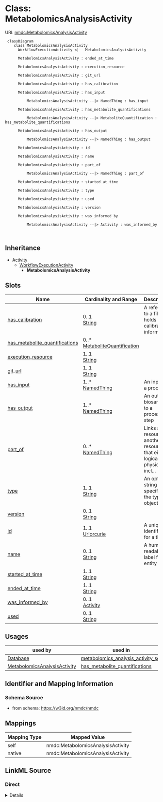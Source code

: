 # Class: MetabolomicsAnalysisActivity



URI: [nmdc:MetabolomicsAnalysisActivity](https://w3id.org/nmdc/MetabolomicsAnalysisActivity)




```mermaid
 classDiagram
    class MetabolomicsAnalysisActivity
      WorkflowExecutionActivity <|-- MetabolomicsAnalysisActivity
      
      MetabolomicsAnalysisActivity : ended_at_time
        
      MetabolomicsAnalysisActivity : execution_resource
        
      MetabolomicsAnalysisActivity : git_url
        
      MetabolomicsAnalysisActivity : has_calibration
        
      MetabolomicsAnalysisActivity : has_input
        
          MetabolomicsAnalysisActivity --|> NamedThing : has_input
        
      MetabolomicsAnalysisActivity : has_metabolite_quantifications
        
          MetabolomicsAnalysisActivity --|> MetaboliteQuantification : has_metabolite_quantifications
        
      MetabolomicsAnalysisActivity : has_output
        
          MetabolomicsAnalysisActivity --|> NamedThing : has_output
        
      MetabolomicsAnalysisActivity : id
        
      MetabolomicsAnalysisActivity : name
        
      MetabolomicsAnalysisActivity : part_of
        
          MetabolomicsAnalysisActivity --|> NamedThing : part_of
        
      MetabolomicsAnalysisActivity : started_at_time
        
      MetabolomicsAnalysisActivity : type
        
      MetabolomicsAnalysisActivity : used
        
      MetabolomicsAnalysisActivity : version
        
      MetabolomicsAnalysisActivity : was_informed_by
        
          MetabolomicsAnalysisActivity --|> Activity : was_informed_by
        
      
```





## Inheritance
* [Activity](Activity.md)
    * [WorkflowExecutionActivity](WorkflowExecutionActivity.md)
        * **MetabolomicsAnalysisActivity**



## Slots

| Name | Cardinality and Range | Description | Inheritance |
| ---  | --- | --- | --- |
| [has_calibration](has_calibration.md) | 0..1 <br/> [String](String.md) | A reference to a file that holds calibration information | direct |
| [has_metabolite_quantifications](has_metabolite_quantifications.md) | 0..* <br/> [MetaboliteQuantification](MetaboliteQuantification.md) |  | direct |
| [execution_resource](execution_resource.md) | 1..1 <br/> [String](String.md) |  | [WorkflowExecutionActivity](WorkflowExecutionActivity.md) |
| [git_url](git_url.md) | 1..1 <br/> [String](String.md) |  | [WorkflowExecutionActivity](WorkflowExecutionActivity.md) |
| [has_input](has_input.md) | 1..* <br/> [NamedThing](NamedThing.md) | An input to a process | [WorkflowExecutionActivity](WorkflowExecutionActivity.md) |
| [has_output](has_output.md) | 1..* <br/> [NamedThing](NamedThing.md) | An output biosample to a processing step | [WorkflowExecutionActivity](WorkflowExecutionActivity.md) |
| [part_of](part_of.md) | 0..* <br/> [NamedThing](NamedThing.md) | Links a resource to another resource that either logically or physically incl... | [WorkflowExecutionActivity](WorkflowExecutionActivity.md) |
| [type](type.md) | 1..1 <br/> [String](String.md) | An optional string that specifies the type object | [WorkflowExecutionActivity](WorkflowExecutionActivity.md) |
| [version](version.md) | 0..1 <br/> [String](String.md) |  | [WorkflowExecutionActivity](WorkflowExecutionActivity.md) |
| [id](id.md) | 1..1 <br/> [Uriorcurie](Uriorcurie.md) | A unique identifier for a thing | [Activity](Activity.md) |
| [name](name.md) | 0..1 <br/> [String](String.md) | A human readable label for an entity | [Activity](Activity.md) |
| [started_at_time](started_at_time.md) | 1..1 <br/> [String](String.md) |  | [Activity](Activity.md) |
| [ended_at_time](ended_at_time.md) | 1..1 <br/> [String](String.md) |  | [Activity](Activity.md) |
| [was_informed_by](was_informed_by.md) | 0..1 <br/> [Activity](Activity.md) |  | [Activity](Activity.md) |
| [used](used.md) | 0..1 <br/> [String](String.md) |  | [Activity](Activity.md) |





## Usages

| used by | used in | type | used |
| ---  | --- | --- | --- |
| [Database](Database.md) | [metabolomics_analysis_activity_set](metabolomics_analysis_activity_set.md) | range | [MetabolomicsAnalysisActivity](MetabolomicsAnalysisActivity.md) |
| [MetabolomicsAnalysisActivity](MetabolomicsAnalysisActivity.md) | [has_metabolite_quantifications](has_metabolite_quantifications.md) | domain | [MetabolomicsAnalysisActivity](MetabolomicsAnalysisActivity.md) |






## Identifier and Mapping Information







### Schema Source


* from schema: https://w3id.org/nmdc/nmdc





## Mappings

| Mapping Type | Mapped Value |
| ---  | ---  |
| self | nmdc:MetabolomicsAnalysisActivity |
| native | nmdc:MetabolomicsAnalysisActivity |





## LinkML Source

<!-- TODO: investigate https://stackoverflow.com/questions/37606292/how-to-create-tabbed-code-blocks-in-mkdocs-or-sphinx -->

### Direct

<details>
```yaml
name: MetabolomicsAnalysisActivity
in_subset:
- workflow subset
from_schema: https://w3id.org/nmdc/nmdc
is_a: WorkflowExecutionActivity
slots:
- has_calibration
- has_metabolite_quantifications
slot_usage:
  id:
    name: id
    domain_of:
    - Biosample
    - Study
    - NamedThing
    - Activity
    required: true
    structured_pattern:
      syntax: '{id_nmdc_prefix}:wfmb-{id_shoulder}-{id_blade}{id_version}{id_locus}'
      interpolated: true

```
</details>

### Induced

<details>
```yaml
name: MetabolomicsAnalysisActivity
in_subset:
- workflow subset
from_schema: https://w3id.org/nmdc/nmdc
is_a: WorkflowExecutionActivity
slot_usage:
  id:
    name: id
    domain_of:
    - Biosample
    - Study
    - NamedThing
    - Activity
    required: true
    structured_pattern:
      syntax: '{id_nmdc_prefix}:wfmb-{id_shoulder}-{id_blade}{id_version}{id_locus}'
      interpolated: true
attributes:
  has_calibration:
    name: has_calibration
    description: A reference to a file that holds calibration information.
    from_schema: https://w3id.org/nmdc/nmdc
    rank: 1000
    alias: has_calibration
    owner: MetabolomicsAnalysisActivity
    domain_of:
    - MetabolomicsAnalysisActivity
    - NomAnalysisActivity
    range: string
  has_metabolite_quantifications:
    name: has_metabolite_quantifications
    from_schema: https://w3id.org/nmdc/nmdc
    rank: 1000
    domain: MetabolomicsAnalysisActivity
    multivalued: true
    alias: has_metabolite_quantifications
    owner: MetabolomicsAnalysisActivity
    domain_of:
    - MetabolomicsAnalysisActivity
    range: MetaboliteQuantification
  execution_resource:
    name: execution_resource
    from_schema: https://w3id.org/nmdc/nmdc
    rank: 1000
    domain: Activity
    alias: execution_resource
    owner: MetabolomicsAnalysisActivity
    domain_of:
    - WorkflowExecutionActivity
    range: string
    required: true
  git_url:
    name: git_url
    from_schema: https://w3id.org/nmdc/nmdc
    rank: 1000
    alias: git_url
    owner: MetabolomicsAnalysisActivity
    domain_of:
    - WorkflowExecutionActivity
    range: string
    required: true
  has_input:
    name: has_input
    description: An input to a process.
    from_schema: https://w3id.org/nmdc/nmdc
    rank: 1000
    domain: NamedThing
    multivalued: true
    alias: has_input
    owner: MetabolomicsAnalysisActivity
    domain_of:
    - BiosampleProcessing
    - OmicsProcessing
    - WorkflowExecutionActivity
    - PlannedProcess
    range: NamedThing
    required: true
  has_output:
    name: has_output
    description: An output biosample to a processing step
    from_schema: https://w3id.org/nmdc/nmdc
    rank: 1000
    domain: NamedThing
    multivalued: true
    alias: has_output
    owner: MetabolomicsAnalysisActivity
    domain_of:
    - OmicsProcessing
    - WorkflowExecutionActivity
    - PlannedProcess
    range: NamedThing
    required: true
  part_of:
    name: part_of
    description: Links a resource to another resource that either logically or physically
      includes it.
    from_schema: https://w3id.org/nmdc/nmdc
    aliases:
    - is part of
    rank: 1000
    domain: NamedThing
    slot_uri: dcterms:isPartOf
    multivalued: true
    alias: part_of
    owner: MetabolomicsAnalysisActivity
    domain_of:
    - FieldResearchSite
    - Biosample
    - Study
    - OmicsProcessing
    - WorkflowExecutionActivity
    range: NamedThing
  type:
    name: type
    description: An optional string that specifies the type object.  This is used
      to allow for searches for different kinds of objects.
    deprecated: Due to confusion about what values are used for this slot, it is best
      not to use this slot. See https://github.com/microbiomedata/nmdc-schema/issues/248.
      MAM removed designates_type and rdf:type slot uri 2022-11-30
    from_schema: https://w3id.org/nmdc/nmdc
    rank: 1000
    alias: type
    owner: MetabolomicsAnalysisActivity
    domain_of:
    - DataObject
    - Biosample
    - Study
    - OmicsProcessing
    - CreditAssociation
    - WorkflowExecutionActivity
    - MetagenomeAssembly
    - MetagenomeAnnotationActivity
    - MetatranscriptomeAnnotationActivity
    - MetatranscriptomeActivity
    - MagsAnalysisActivity
    - ReadQcAnalysisActivity
    - ReadBasedTaxonomyAnalysisActivity
    - MagBin
    - GenomeFeature
    range: string
    required: true
  version:
    name: version
    from_schema: https://w3id.org/nmdc/nmdc
    rank: 1000
    domain: Activity
    alias: version
    owner: MetabolomicsAnalysisActivity
    domain_of:
    - WorkflowExecutionActivity
    - ReadQcAnalysisActivity
    range: string
  id:
    name: id
    description: A unique identifier for a thing. Must be either a CURIE shorthand
      for a URI or a complete URI
    from_schema: https://w3id.org/nmdc/nmdc
    rank: 1000
    identifier: true
    alias: id
    owner: MetabolomicsAnalysisActivity
    domain_of:
    - Biosample
    - Study
    - NamedThing
    - Activity
    range: uriorcurie
    required: true
    pattern: ^[a-zA-Z0-9][a-zA-Z0-9_\.]+:[a-zA-Z0-9_][a-zA-Z0-9_\-\/\.,]*$
    structured_pattern:
      syntax: '{id_nmdc_prefix}:wfmb-{id_shoulder}-{id_blade}{id_version}{id_locus}'
      interpolated: true
  name:
    name: name
    description: A human readable label for an entity
    from_schema: https://w3id.org/nmdc/nmdc
    rank: 1000
    alias: name
    owner: MetabolomicsAnalysisActivity
    domain_of:
    - Protocol
    - QualityControlReport
    - NamedThing
    - PersonValue
    - Activity
    range: string
  started_at_time:
    name: started_at_time
    from_schema: https://w3id.org/nmdc/nmdc
    rank: 1000
    domain: Activity
    alias: started_at_time
    owner: MetabolomicsAnalysisActivity
    domain_of:
    - Activity
    range: string
    required: true
    pattern: ^([\+-]?\d{4}(?!\d{2}\b))((-?)((0[1-9]|1[0-2])(\3([12]\d|0[1-9]|3[01]))?|W([0-4]\d|5[0-2])(-?[1-7])?|(00[1-9]|0[1-9]\d|[12]\d{2}|3([0-5]\d|6[1-6])))([T\s]((([01]\d|2[0-3])((:?)[0-5]\d)?|24\:?00)([\.,]\d+(?!:))?)?(\17[0-5]\d([\.,]\d+)?)?([zZ]|([\+-])([01]\d|2[0-3]):?([0-5]\d)?)?)?)?$
  ended_at_time:
    name: ended_at_time
    from_schema: https://w3id.org/nmdc/nmdc
    rank: 1000
    domain: Activity
    alias: ended_at_time
    owner: MetabolomicsAnalysisActivity
    domain_of:
    - Activity
    range: string
    required: true
    pattern: ^([\+-]?\d{4}(?!\d{2}\b))((-?)((0[1-9]|1[0-2])(\3([12]\d|0[1-9]|3[01]))?|W([0-4]\d|5[0-2])(-?[1-7])?|(00[1-9]|0[1-9]\d|[12]\d{2}|3([0-5]\d|6[1-6])))([T\s]((([01]\d|2[0-3])((:?)[0-5]\d)?|24\:?00)([\.,]\d+(?!:))?)?(\17[0-5]\d([\.,]\d+)?)?([zZ]|([\+-])([01]\d|2[0-3]):?([0-5]\d)?)?)?)?$
  was_informed_by:
    name: was_informed_by
    from_schema: https://w3id.org/nmdc/nmdc
    mappings:
    - prov:wasInformedBy
    rank: 1000
    domain: Activity
    alias: was_informed_by
    owner: MetabolomicsAnalysisActivity
    domain_of:
    - Activity
    range: Activity
  used:
    name: used
    from_schema: https://w3id.org/nmdc/nmdc
    mappings:
    - prov:used
    rank: 1000
    domain: Activity
    alias: used
    owner: MetabolomicsAnalysisActivity
    domain_of:
    - Activity
    range: string

```
</details>